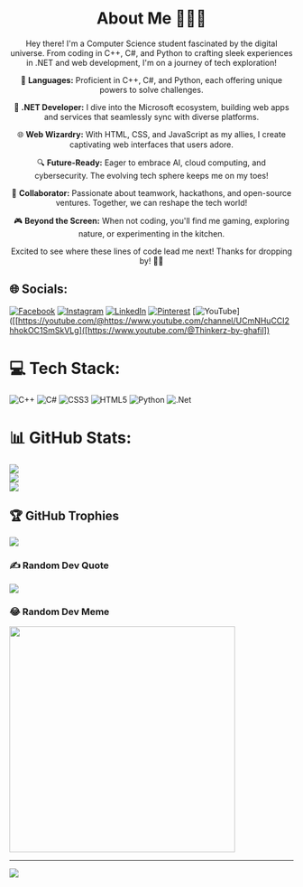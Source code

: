 <div align="center">
    <h1> About Me 👨‍💻🌐</h1>
    <p>Hey there! I'm a Computer Science student fascinated by the digital universe. From coding in C++, C#, and Python to crafting sleek experiences in .NET and web development, I'm on a journey of tech exploration!</p>
    <p>🚀 <b>Languages:</b> Proficient in C++, C#, and Python, each offering unique powers to solve challenges.</p>
    <p>💼 <b>.NET Developer:</b> I dive into the Microsoft ecosystem, building web apps and services that seamlessly sync with diverse platforms.</p>
    <p>🌐 <b>Web Wizardry:</b> With HTML, CSS, and JavaScript as my allies, I create captivating web interfaces that users adore.</p>
    <p>🔍 <b>Future-Ready:</b> Eager to embrace AI, cloud computing, and cybersecurity. The evolving tech sphere keeps me on my toes!</p>
    <p>🤝 <b>Collaborator:</b> Passionate about teamwork, hackathons, and open-source ventures. Together, we can reshape the tech world!</p>
    <p>🎮 <b>Beyond the Screen:</b> When not coding, you'll find me gaming, exploring nature, or experimenting in the kitchen.</p>
    <p>Excited to see where these lines of code lead me next! Thanks for dropping by! 🌟👋</p>
</div>

## 🌐 Socials:
[![Facebook](https://img.shields.io/badge/Facebook-%231877F2.svg?logo=Facebook&logoColor=white)](https://facebook.com/https://www.facebook.com/profile.php?id=100083194261614) [![Instagram](https://img.shields.io/badge/Instagram-%23E4405F.svg?logo=Instagram&logoColor=white)](https://instagram.com/https://linkedin.com/in/shahbaz-ghafil-606783268) [![LinkedIn](https://img.shields.io/badge/LinkedIn-%230077B5.svg?logo=linkedin&logoColor=white)](https://linkedin.com/in/https://linkedin.com/in/shahbaz-ghafil-606783268) [![Pinterest](https://img.shields.io/badge/Pinterest-%23E60023.svg?logo=Pinterest&logoColor=white)](https://pinterest.com/https://www.pinterest.com/shahbazghafil/) [![YouTube](https://img.shields.io/badge/YouTube-%23FF0000.svg?logo=YouTube&logoColor=white)]([[https://youtube.com/@https://www.youtube.com/channel/UCmNHuCCI2hhokOC1SmSkVLg]([https://www.youtube.com/@Thinkerz-by-ghafil]) 

# 💻 Tech Stack:
![C++](https://img.shields.io/badge/c++-%2300599C.svg?style=plastic&logo=c%2B%2B&logoColor=white) ![C#](https://img.shields.io/badge/c%23-%23239120.svg?style=plastic&logo=c-sharp&logoColor=white) ![CSS3](https://img.shields.io/badge/css3-%231572B6.svg?style=plastic&logo=css3&logoColor=white) ![HTML5](https://img.shields.io/badge/html5-%23E34F26.svg?style=plastic&logo=html5&logoColor=white) ![Python](https://img.shields.io/badge/python-3670A0?style=plastic&logo=python&logoColor=ffdd54) ![.Net](https://img.shields.io/badge/.NET-5C2D91?style=plastic&logo=.net&logoColor=white)
# 📊 GitHub Stats:
![](https://github-readme-stats.vercel.app/api?username=ShahbazShaddy&theme=dark&hide_border=false&include_all_commits=false&count_private=false)<br/>
![](https://github-readme-streak-stats.herokuapp.com/?user=ShahbazShaddy&theme=dark&hide_border=false)<br/>
![](https://github-readme-stats.vercel.app/api/top-langs/?username=ShahbazShaddy&theme=dark&hide_border=false&include_all_commits=false&count_private=false&layout=compact)

## 🏆 GitHub Trophies
![](https://github-profile-trophy.vercel.app/?username=ShahbazShaddy&theme=juicyfresh&no-frame=false&no-bg=true&margin-w=4)

### ✍️ Random Dev Quote
![](https://quotes-github-readme.vercel.app/api?type=vetical&theme=radical)

### 😂 Random Dev Meme
<img src='https://randommeme-five.vercel.app/' style="height: 400px;"/>

---
[![](https://visitcount.itsvg.in/api?id=ShahbazShaddy&icon=0&color=0)](https://visitcount.itsvg.in)

<!-- Proudly created with GPRM ( https://gprm.itsvg.in ) -->
